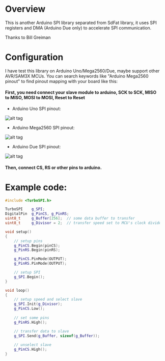 # Overview
This is another Arduino SPI library separated from SdFat library, it uses SPI registers and DMA (Arduino Due only) to accelerate SPI communication.

Thanks to Bill Greiman

# Configuration
I have test this library on Arduino Uno/Mega2560/Due, maybe support other AVR/SAM3X MCUs.
You can search keywords like "Arduino Mega2560 pinout" to find pinout mapping with your board like this:

#### First, you need connect your slave module to arduino, SCK to SCK, MISO to MISO, MOSI to MOSI, Reset to Reset

 * Arduino Uno SPI pinout:

![alt tag](https://github.com/anydream/TurboSPI/raw/master/SPIpinout/uno.jpg)

 * Arduino Mega2560 SPI pinout:

![alt tag](https://github.com/anydream/TurboSPI/raw/master/SPIpinout/mega2560.jpg)

 * Arduino Due SPI pinout:

![alt tag](https://github.com/anydream/TurboSPI/raw/master/SPIpinout/due.jpg)

#### Then, connect CS, RS or other pins to arduino.

# Example code:
```cpp
#include <TurboSPI.h>

TurboSPI	g_SPI;
DigitalPin	g_PinCS, g_PinRS;
uint8_t		g_Buffer[256];	// some data buffer to transfer
uint8_t		g_Divisor = 2;	// transfer speed set to MCU's clock divide by 2

void setup()
{
	// setup pins
	g_PinCS.Begin(pinCS);
	g_PinRS.Begin(pinRS);

	g_PinCS.PinMode(OUTPUT);
	g_PinRS.PinMode(OUTPUT);

	// setup SPI
	g_SPI.Begin();
}

void loop()
{
	// setup speed and select slave
	g_SPI.Init(g_Divisor);
	g_PinCS.Low();
	
	// set some pins
	g_PinRS.High();

	// transfer data to slave
	g_SPI.Send(g_Buffer, sizeof(g_Buffer));
	
	// unselect slave
	g_PinCS.High();
}
```
